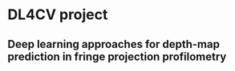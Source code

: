# DL4CV project
## Deep learning approaches for depth-map prediction in fringe projection profilometry
